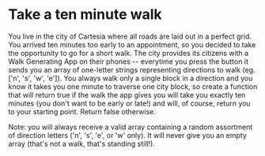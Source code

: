 # Take a ten minute walk

You live in the city of Cartesia where all roads are laid out in a perfect grid. You arrived ten minutes too early to an appointment,
so you decided to take the opportunity to go for a short walk. The city provides its citizens with a Walk Generating App on their
phones -- everytime you press the button it sends you an array of one-letter strings representing directions to walk
(eg. ['n', 's', 'w', 'e']). You always walk only a single block in a direction and you know it takes you one minute to traverse
one city block, so create a function that will return true if the walk the app gives you will take you exactly ten minutes
(you don't want to be early or late!) and will, of course, return you to your starting point. Return false otherwise.

Note: you will always receive a valid array containing a random assortment of direction letters ('n', 's', 'e', or 'w' only).
It will never give you an empty array (that's not a walk, that's standing still!).
